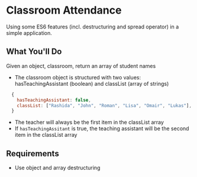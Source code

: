# Classroom Attendance

Using some ES6 features (incl. destructuring and spread operator) in a simple application.

## What You'll Do

Given an object, classroom, return an array of student names

- The classroom object is structured with two values: hasTeachingAssistant (boolean) and classList (array of strings)

```js
  {
    hasTeachingAssistant: false,
    classList: ["Rashida", "John", "Roman", "Lisa", "Omair", "Lukas"],
  }
```

- The teacher will always be the first item in the classList array
- If `hasTeachingAssitant` is true, the teaching assistant will be the second item in the classList array

## Requirements

- Use object and array destructuring
